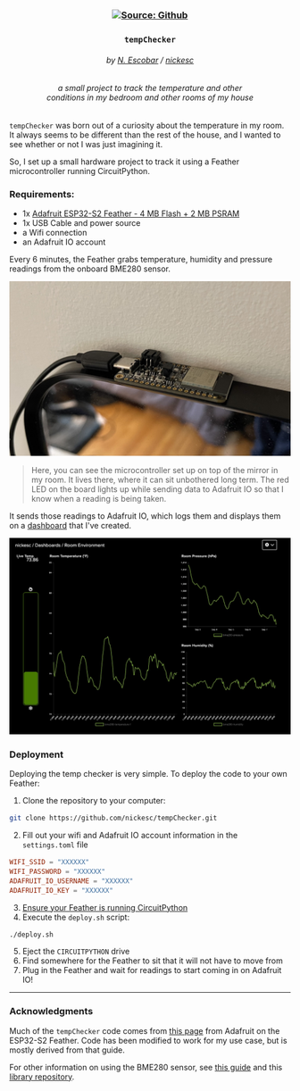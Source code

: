 <h3 align="center" >
  <a href="https://github.com/nickesc/tempChecker"><img alt="Source: Github" src="https://img.shields.io/badge/source-github-brightgreen?style=for-the-badge&logo=github&labelColor=%23505050"></a>
  <br>
  <h3 align="center">
    <code>tempChecker</code>
  </h3>
  <h6 align="center">
    by <a href="https://nickesc.github.io">N. Escobar</a> / <a href="https://github.com/nickesc">nickesc</a>
  </h6>
  <h6 align="center">
    a small project to track the temperature and other <br> conditions in my bedroom and other rooms of my house
  </h6>
</h3>
 

`tempChecker` was born out of a curiosity about the temperature in my room. It always seems to be different than the rest of the house, and I wanted to see whether or not I was just imagining it.

So, I set up a small hardware project to track it using a Feather microcontroller running CircuitPython.

### Requirements:
- 1x [Adafruit ESP32-S2 Feather - 4 MB Flash + 2 MB PSRAM](https://www.adafruit.com/product/5000)
- 1x USB Cable and power source
- a Wifi connection
- an Adafruit IO account

Every 6 minutes, the Feather grabs temperature, humidity and pressure readings from the onboard BME280 sensor.

![The tempChecker sitting on top of my mirror](docs/device.jpeg)

> Here, you can see the microcontroller set up on top of the mirror in my room. It lives there, where it can sit unbothered long term. The red LED on the board lights up while sending data to Adafruit IO so that I know when a reading is being taken.

It sends those readings to Adafruit IO, which logs them and displays them on a [dashboard](https://io.adafruit.com/nickesc/dashboards/room-environment) that I've created.

![The tempChecker dashboard](docs/dashboard.jpeg)

### Deployment

Deploying the temp checker is very simple. To deploy the code to your own Feather:

1. Clone the repository to your computer:
```sh
git clone https://github.com/nickesc/tempChecker.git
```
2. Fill out your wifi and Adafruit IO account information in the `settings.toml` file
```toml
WIFI_SSID = "XXXXXX"
WIFI_PASSWORD = "XXXXXX"
ADAFRUIT_IO_USERNAME = "XXXXXX"
ADAFRUIT_IO_KEY = "XXXXXX"
```
3. [Ensure your Feather is running CircuitPython](https://learn.adafruit.com/adafruit-esp32-s2-feather/circuitpython)
4. Execute the `deploy.sh` script:
```sh
./deploy.sh
```
5. Eject the `CIRCUITPYTHON` drive
6. Find somewhere for the Feather to sit that it will not have to move from
7. Plug in the Feather and wait for readings to start coming in on Adafruit IO!

-----

### Acknowledgments

Much of the `tempChecker` code comes from [this page](https://learn.adafruit.com/adafruit-esp32-s2-feather/i2c-on-board-sensors) from Adafruit on the ESP32-S2 Feather. Code has been modified to work for my use case, but is mostly derived from that guide.

For other information on using the BME280 sensor, see [this guide](https://learn.adafruit.com/adafruit-bme280-humidity-barometric-pressure-temperature-sensor-breakout/python-circuitpython-test) and this [library repository](https://github.com/adafruit/Adafruit_CircuitPython_BME280).
